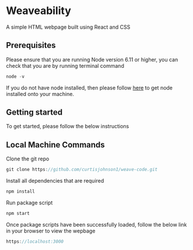 # Weaveability

A simple HTML webpage built using React and CSS 

## Prerequisites

Please ensure that you are running Node version 6.11 or higher, you can check that you are by running terminal command

```javascript
node -v
```

If you do not have node installed, then please follow [here](https://nodejs.org/en/download/) to get node installed onto your machine.

## Getting started

To get started, please follow the below instructions

## Local Machine Commands

Clone the git repo

```javascript
git clone https://github.com/curtisjohnson1/weave-code.git
```

Install all dependencies that are required

```javascript
npm install
```

Run package script

```javascript
npm start
```

Once package scripts have been successfully loaded, follow the below link in your browser to view the wepbage

```javascript
https://localhost:3000
```

